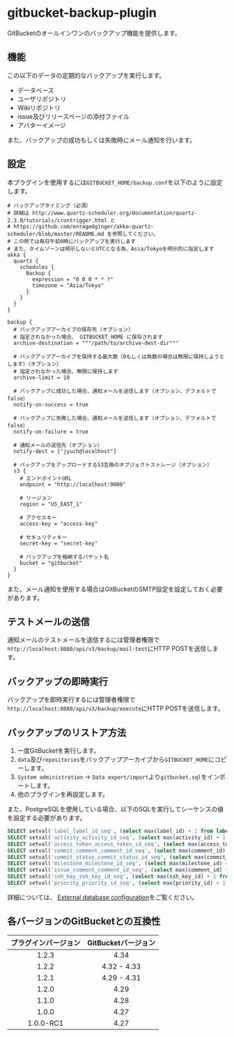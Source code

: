 gitbucket-backup-plugin
===
GitBucketのオールインワンのバックアップ機能を提供します。

## 機能
この以下のデータの定期的なバックアップを実行します。

- データベース
- ユーザリポジトリ
- Wikiリポジトリ
- issue及びリリースページの添付ファイル
- アバターイメージ

また、バックアップの成功もしくは失敗時にメール通知を行います。

## 設定
本プラグインを使用するには`GITBUCKET_HOME/backup.conf`を以下のように設定します。

```
# バックアップタイミング（必須）
# 詳細は http://www.quartz-scheduler.org/documentation/quartz-2.3.0/tutorials/crontrigger.html と
# https://github.com/enragedginger/akka-quartz-scheduler/blob/master/README.md を参照してください。
# この例では毎日午前0時にバックアップを実行します
# また、タイムゾーンは明示しないとUTCとなる為、Asia/Tokyoを明示的に指定します 
akka {
  quartz {
    schedules {
      Backup {
        expression = "0 0 0 * * ?"
        timezone = "Asia/Tokyo"
      }
    }
  }
}

backup {
  # バックアップアーカイブの保存先（オプション）
  # 指定されなかった場合、 GITBUCKET_HOME に保存されます
  archive-destination = """/path/to/archive-dest-dir"""

  # バックアップアーカイブを保持する最大数（0もしくは負数の場合は無限に保持しようとします）（オプション）
  # 指定されなかった場合、無限に保持します
  archive-limit = 10

  # バックアップに成功した場合、通知メールを送信します（オプション、デフォルトでfalse）
  notify-on-success = true

  # バックアップに失敗した場合、通知メールを送信します（オプション、デフォルトでfalse）
  notify-on-failure = true

  # 通知メールの送信先（オプション）
  notify-dest = ["jyuch@localhost"]

  # バックアップをアップロードするS3互換のオブジェクトストレージ（オプション）
  s3 {
    # エンドポイントURL
    endpoint = "http://localhost:9000"

    # リージョン
    region = "US_EAST_1"

    # アクセスキー
    access-key = "access-key"

    # セキュリティキー
    secret-key = "secret-key"

    # バックアップを格納するバケット名
    bucket = "gitbucket"
  }
}
```

また、メール通知を使用する場合はGitBucketのSMTP設定を設定しておく必要があります。

## テストメールの送信

通知メールのテストメールを送信するには管理者権限で`http://localhost:8080/api/v3/backup/mail-test`にHTTP POSTを送信します。

## バックアップの即時実行

バックアップを即時実行するには管理者権限で`http://localhost:8080/api/v3/backup/execute`にHTTP POSTを送信します。

## バックアップのリストア方法

1. 一度GitBucketを実行します。
1. `data`及び`repositories`をバックアップアーカイブから`GITBUCKET_HOME`にコピーします。
1. `System administration` -> `Data export/import`より`gitbucket.sql`をインポートします。
1. 他のプラグインを再設定します。

また、PostgreSQLを使用している場合、以下のSQLを実行してシーケンスの値を設定する必要があります。

``` sql
SELECT setval('label_label_id_seq', (select max(label_id) + 1 from label));
SELECT setval('activity_activity_id_seq', (select max(activity_id) + 1 from activity));
SELECT setval('access_token_access_token_id_seq', (select max(access_token_id) + 1 from access_token));
SELECT setval('commit_comment_comment_id_seq', (select max(comment_id) + 1 from commit_comment));
SELECT setval('commit_status_commit_status_id_seq', (select max(commit_status_id) + 1 from commit_status));
SELECT setval('milestone_milestone_id_seq', (select max(milestone_id) + 1 from milestone));
SELECT setval('issue_comment_comment_id_seq', (select max(comment_id) + 1 from issue_comment));
SELECT setval('ssh_key_ssh_key_id_seq', (select max(ssh_key_id) + 1 from ssh_key));
SELECT setval('priority_priority_id_seq', (select max(priority_id) + 1 from priority));
```

詳細については、 [External database configuration](https://github.com/gitbucket/gitbucket/wiki/External-database-configuration#postgresql)をご覧ください。

## 各バージョンのGitBucketとの互換性

|プラグインバージョン|GitBucketバージョン|
|:-:|:-:|
|1.2.3|4.34|
|1.2.2|4.32 - 4.33|
|1.2.1|4.29 - 4.31|
|1.2.0|4.29|
|1.1.0|4.28|
|1.0.0|4.27|
|1.0.0-RC1|4.27|